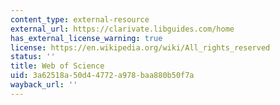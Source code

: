 ```yaml
---
content_type: external-resource
external_url: https://clarivate.libguides.com/home
has_external_license_warning: true
license: https://en.wikipedia.org/wiki/All_rights_reserved
status: ''
title: Web of Science
uid: 3a62518a-50d4-4772-a978-baa880b50f7a
wayback_url: ''
---
```

